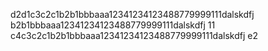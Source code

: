 d2d1c3c2c1b2b1bbbaaa12341234123488779999111dalskdfj
b2b1bbbaaa12341234123488779999111dalskdfj
11
c4c3c2c1b2b1bbbaaa12341234123488779999111dalskdfj
e2
